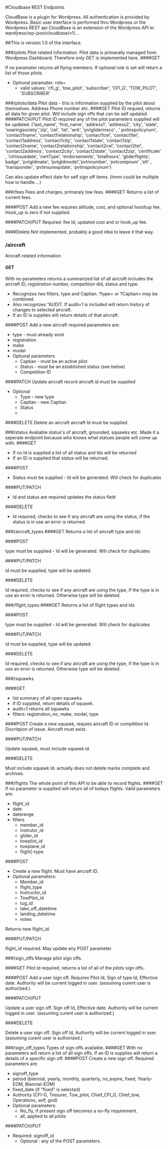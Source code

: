#Cloudbase REST Endpoints 

CloudBase is a plugin for Wordpress. All authentication is provided by Wordpress.
Basic user interface is performed thru Wordpress or the Wordpress REST api
CloudBase is an extension of the Wordpress API ie: wprd[ress/wp-json/cloudbase/v1/...

##This is version 1.0 of the interface.

###/pilots
Pliot related information. Pilot data is primarally managed from Wordpress Dashboard. Therefore only GET is implemented here. 
####GET

If no paramater returns all flying members. If optional role is set will return a list of those pilots. 

* Optional paramater: role= 
	* valid values: 'cfi\_g', 'tow\_pilot', 'subscriber', 'CFI\_G', 'TOW\_PILOT', 'SUBSCRIBER'

###/pilots/data
Pilot data - this is information supplied by the pilot about themselves. Address Phone number etc.
####GET
Pilot ID requied, returns all data for given pilot. Will include sign offs that can be self updated. 
####PATCH/PUT
Pilot ID required any of the pilot parameters supplied will be updated. ('last\_name', 'first\_name', 'address1', 'address2', 'city', 'state', 'soaringsociety','zip', 'cel', 'tel', 'wrk', 'pvtgliderinsco' , ' pvtinspolicynum', 'contact1name', 'contact1relationship',  'contact1cel',  'contact1tel',  'contact1address', 'contact1city', 'contact1state',  'contact1zip', 'contact2name',  'contact2relationship', 'contact2cel', 'contact2tel', 'contact2address', 'contact2city',   'contact2state', 'contact2zip', 'certificate' , 'cirtissuedate', 'certType', 'endorsements', 'totalhours', 'gliderflights', badge', 'pvtgldmake', 'pvtgldmodel','pvtnnumber', 'pvtcompnum' ,'elt' , 'transponder', 'pvtinsurexpdate', 'pvtinspolicynum')

Can also update effect date for self sign off items. (hmm could be multiple how to handle....) 

###/fees
Fees and charges, primaraly tow fees. 
####GET
Returns a list of current fees.

####POST
Add a new fee requires aliltude, cost, and optional hood\up fee. Hook\_up is zero if not supplied. 

####PATCH/PUT
Required :fee Id, updated cost and or hook\_up fee. 

####Delete
Not implemented, probably a good idea to leave it that way. 

### /aircraft
Aircraft related information
#### GET
With no parameters returns a summarized list of all aircraft includes the aircraft ID, registration number, competition did, status and type.

* Recognizes two filters, type and Captian. ?type= or ?Captian= may be combined.
* Also recognizes “AUDIT. If audit=1 is included will return history of changes to selected aircraft.
* If an ID is supplies will return details of that aircraft.

####POST
Add a new aircraft required parameters are:

* type - must already exist
* registration
* make
* model
* Optional parameters
	* Captian - must be an active pilot
 	* Status - must be an established status (see below)
	* Competition ID

####PATCH
Update aircraft record aircraft id must be supplied
* Optional
	* Type - new type
	* Captian - new Captian
	* Status
	* 
####DELETE
Delete an aircraft aircraft Id must  be supplied.

###/status
Avaliable status's of aircraft, grounded, squawks etc. Made it a seperate endpoint because who knows what statues people will come up with. 
####GET
* If no Id is supplied a list of all status and Ids will be returned
* If an ID is supplied that status will be returned.

####POST
* Status must be supplied - Id will be generated. Will check for duplicates

####PUT/PATCH
* Id and status are required updates the status field

####DELETE
* Id required, checks to see if any aircraft are using the status, if the status is in use an error is returned.

###/aircraft_types
####GET
Returns a list of aircraft type and ids

####POST

type must be supplied - Id will be generated. Will check for duplicates

####PUT/PATCH

id must be supplied, type will be updated. 
     
####DELETE

Id required, checks to see if any aircraft are using the type, if the type is in use an error is returned. Otherwise type will be deleted. 

###/flight_types
####GET
Returns a list of flight types and ids

####POST

type must be supplied - Id will be generated. Will check for duplicates

####PUT/PATCH

id must be supplied, type will be updated. 
     
####DELETE

Id required, checks to see if any aircraft are using the type, if the type is in use an error is returned. Otherwise type will be deleted. 


###/squawks

####GET
- list summary of all open squawks.
- if ID supplied, return details of squawk.
- audit=1 returns all squawks 
- filters: registration\_no, make, model, type

####POST
Create a new squawk, requies aircraft ID or compitition Id. Discritpion of issue. Aircraft must exist. 

####PUT/PATCH

Update squawk, must include squawk id. 

####DELETE

Must include squawk Id. actually does not delete marks complete and archives. []([]([]([]())))
    
###/flights
The whole point of this API to be able to record flights. 
####GET
If no parameter is supplied will return all of todays flights. Valid parameters are:

* flight\_id
* date
* daterange
* filters
	* member\_id
	* instrutor\_id
	* glider\_id
	* towpilot\_id
	* towplane\_id
	* flight|-type

####POST
* Create a new flight. Must have aircraft ID. 
* Optional parameters:
	* 	Member\_id
	*  flight\_type
	*  Instructor\_id
	*  TowPilot\_id
	*  tug\_id
	*  take\_off\_datetime
	*  landing\_datetime
	*  notes

Returns new flight\_id.	

####PUT/PATCH

flight\_id required. May update any POST parameter. 


###/sign_offs
Manage pilot sign offs. 

####GET
Pilot Id required, returns a list of all of the pilots sign offs. 

####POST
Add a user sign off. Requires Pilot Id, Sign of type Id, Effective date. Authority will be current logged in user. (assuming curent user is authorized.)  

####PATCH/PUT

Update a user sign off. Sign off Id, Effective date. Authority will be current logged in user. (assuming curent user is authorized.)  

####DELETE

Delete a user sign off. Sign off Id, Authority will be current logged in user. (assuming curent user is authorized.)  

###/sign\_off\_types
Types of sign offs avaliable. 
####GET
With no parameters will return a list of all sign offs. If an ID is supplies will return a details of a specific sign off. 
####POST
Create a new sign off. 
Required parameters are:

* signoff_type
* period (biennial, yearly, monthly, quarterly, no_expire, fixed, Yearly-EOM, Biennial-EOM)
* fixed_date (if "fixed" is selected)
* Authority (CFI-G, Tresurer, Tow_pilot, Chief\_CFI\_G, Chief\_tow, Operations, self, god)
* Optional parameters:
	* 	No_fly, if present sign off becomes a no-fly requirement.
	*  all, applied to all pilots

####PATCH/PUT

* Required: signoff\_id
	* Optional : any of the POST parameters. 


